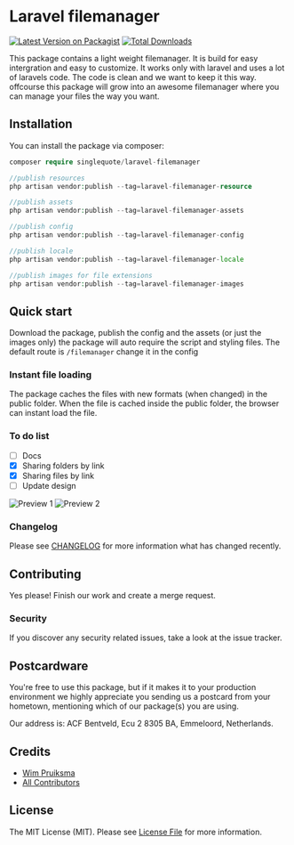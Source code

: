 # Laravel filemanager

[![Latest Version on Packagist](https://img.shields.io/packagist/v/singlequote/laravel-filemanager.svg?style=flat-square)](https://packagist.org/packages/singlequote/laravel-filemanager)
[![Total Downloads](https://img.shields.io/packagist/dt/singlequote/laravel-filemanager.svg?style=flat-square)](https://packagist.org/packages/singlequote/laravel-filemanager)

This package contains a light weight filemanager. It is build for easy intergration and easy to customize. It works only with laravel and uses a lot of laravels code. The code is clean and we want to keep it this way. offcourse this package will grow into an awesome filemanager where you can manage your files the way you want.

## Installation

You can install the package via composer:

```php
composer require singlequote/laravel-filemanager

//publish resources
php artisan vendor:publish --tag=laravel-filemanager-resource

//publish assets
php artisan vendor:publish --tag=laravel-filemanager-assets

//publish config
php artisan vendor:publish --tag=laravel-filemanager-config

//publish locale
php artisan vendor:publish --tag=laravel-filemanager-locale

//publish images for file extensions
php artisan vendor:publish --tag=laravel-filemanager-images
```
## Quick start
Download the package, publish the config and the assets (or just the images only) the package will auto require the script and styling files. The default route is  `/filemanager` change it in the config

### Instant file loading
The package caches the files with new formats (when changed) in the public folder. When the file is cached inside the public folder, the browser can instant load the file.

### To do list

 - [ ] Docs
 - [x] Sharing folders by link
 - [x] Sharing files by link
 - [ ] Update design

![Preview 1](https://i.gyazo.com/230b5bbf3828807dd9fee340dae65eb2.jpg)
![Preview 2](https://i.gyazo.com/e21b610a0756a6cc753d830cb7a20a5e.jpg)

### Changelog

Please see [CHANGELOG](CHANGELOG.md) for more information what has changed recently.

## Contributing
Yes please! Finish our work and create a merge request.

### Security

If you discover any security related issues, take a look at the issue tracker.

## Postcardware

You're free to use this package, but if it makes it to your production environment we highly appreciate you sending us a postcard from your hometown, mentioning which of our package(s) you are using.

Our address is: ACF Bentveld, Ecu 2 8305 BA, Emmeloord, Netherlands.

## Credits

- [Wim Pruiksma](https://github.com/wimurk)
- [All Contributors](../../contributors)

## License

The MIT License (MIT). Please see [License File](LICENSE.md) for more information.
